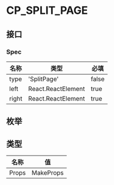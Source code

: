 # CP_SPLIT_PAGE

## 接口

### Spec
| 名称 | 类型 | 必填 |
| --- | --- | --- |
| type | 'SplitPage' | false |
| left | React.ReactElement | true |
| right | React.ReactElement | true |

## 枚举



## 类型

| 名称 | 值 |
| --- | --- |
| Props | MakeProps<Spec> |
